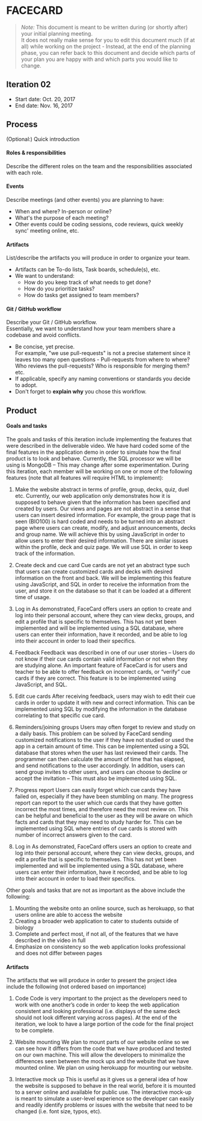 ﻿# FACECARD

 > _Note:_ This document is meant to be written during (or shortly after) your initial planning meeting.     
 > It does not really make sense for you to edit this document much (if at all) while working on the project - Instead, at the end of the planning phase, you can refer back to this document and decide which parts of your plan you are happy with and which parts you would like to change.


## Iteration 02

 * Start date: Oct. 20, 2017
 * End date: Nov. 16, 2017

## Process

(Optional:) Quick introduction

#### Roles & responsibilities

Describe the different roles on the team and the responsibilities associated with each role.

#### Events

Describe meetings (and other events) you are planning to have:

 * When and where? In-person or online?
 * What's the purpose of each meeting?
 * Other events could be coding sessions, code reviews, quick weekly sync' meeting online, etc.

#### Artifacts

List/describe the artifacts you will produce in order to organize your team.       

 * Artifacts can be To-do lists, Task boards, schedule(s), etc.
 * We want to understand:
   * How do you keep track of what needs to get done?
   * How do you prioritize tasks?
   * How do tasks get assigned to team members?

#### Git / GitHub workflow

Describe your Git / GitHub workflow.     
Essentially, we want to understand how your team members share a codebase and avoid conflicts.

 * Be concise, yet precise.      
For example, "we use pull-requests" is not a precise statement since it leaves too many open questions - Pull-requests from where to where? Who reviews the pull-requests? Who is responsible for merging them? etc.
 * If applicable, specify any naming conventions or standards you decide to adopt.
 * Don't forget to **explain why** you chose this workflow.

## Product

#### Goals and tasks

The goals and tasks of this iteration include implementing the features that were described in the deliverable video. We have hard coded some of the final features in the application demo in order to simulate how the final product is to look and behave. Currently, the SQL processor we will be using is MongoDB – This may change after some experimentation. During this iteration, each member will be working on one or more of the following features (note that all features will require HTML to implement):  

1. Make the website abstract in terms of profile, group, decks, quiz, duel etc.
Currently, our web application only demonstrates how it is supposed to behave given that the information has been specified and created by users. Our views and pages are not abstract in a sense that users can insert desired information. For example, the group page that is seen (BIO100) is hard coded and needs to be turned into an abstract page where users can create, modify, and adjust announcements, decks and group name. We will achieve this by using JavaScript in order to allow users to enter their desired information. There are similar issues within the profile, deck and quiz page. We will use SQL in order to keep track of the information.

2. Create deck and cue card
Cue cards are not yet an abstract type such that users can create customized cards and decks with desired information on the front and back. We will be implementing this feature using JavaScript, and SQL in order to receive the information from the user, and store it on the database so that it can be loaded at a different time of usage.

3. Log in
As demonstrated, FaceCard offers users an option to create and log into their personal account, where they can view decks, groups, and edit a profile that is specific to themselves. This has not yet been implemented and will be implemented using a SQL database, where users can enter their information, have it recorded, and be able to log into their account in order to load their specifics.

3. Feedback
Feedback was described in one of our user stories – Users do not know if their cue cards contain valid information or not when they are studying alone. An important feature of FaceCard is for users and teacher to be able to offer feedback on incorrect cards, or “verify” cue cards if they are correct. This feature is to be implemented using JavaScript, and SQL.

4. Edit cue cards
After receiving feedback, users may wish to edit their cue cards in order to update it with new and correct information. This can be implemented using SQL by modifying the information in the database correlating to that specific cue card.

5. Reminders/joining groups
Users may often forget to review and study on a daily basis. This problem can be solved by FaceCard sending customized notifications to the user if they have not studied or used the app in a certain amount of time. This can be implemented using a SQL database that stores when the user has last reviewed their cards. The programmer can then calculate the amount of time that has elapsed, and send notifications to the user accordingly. In addition, users can send group invites to other users, and users can choose to decline or accept the invitation – This must also be implemented using SQL.

6. Progress report
Users can easily forget which cue cards they have failed on, especially if they have been stumbling on many. The progress report can report to the user which cue cards that they have gotten incorrect the most times, and therefore need the most review on. This can be helpful and beneficial to the user as they will be aware on which facts and cards that they may need to study harder for. This can be implemented using SQL where entries of cue cards is stored with number of incorrect answers given to the card.   

7. Log in
As demonstrated, FaceCard offers users an option to create and log into their personal account, where they can view decks, groups, and edit a profile that is specific to themselves. This has not yet been implemented and will be implemented using a SQL database, where users can enter their information, have it recorded, and be able to log into their account in order to load their specifics.

Other goals and tasks that are not as important as the above include the following:
1. Mounting the website onto an online source, such as herokuapp, so that users online are able to access the website
2. Creating a broader web application to cater to students outside of biology
3. Complete and perfect most, if not all, of the features that we have described in the video in full
4. Emphasize on consistency so the web application looks professional and does not differ between pages

#### Artifacts

The artifacts that we will produce in order to present the project idea include the following (not ordered based on importance)

1. Code
Code is very important to the project as the developers need to work with one another’s code in order to keep the web application consistent and looking professional (i.e. displays of the same deck should not look different varying across pages). At the end of the iteration, we look to have a large portion of the code for the final project to be complete.

2. Website mounting
We plan to mount parts of our website online so we can see how it differs from the code that we have produced and tested on our own machine. This will allow the developers to minimalize the differences seen between the mock ups and the website that we have mounted online. We plan on using herokuapp for mounting our website.


3. Interactive mock up
This is useful as it gives us a general idea of how the website is supposed to behave in the real world, before it is mounted to a server online and available for public use. The interactive mock-up is meant to simulate a user-level experience so the developer can easily and readily identify problems or issues with the website that need to be changed (i.e. font size, typos, etc).  
